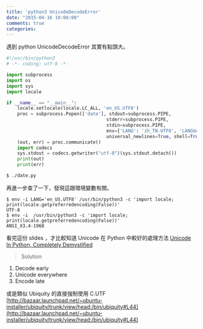 ```yaml
---
title: 'python3 UnicodeDecodeError'
date: "2015-04-16 10:08:00"
comments: true
categories: 
---
```

遇到 python UnicodeDecodeError 其實有點頭大。

``` python
#!/usr/bin/python3
# -*- coding: utf-8 -*-

import subprocess
import os
import sys
import locale

if __name__ == "__main__":
	locale.setlocale(locale.LC_ALL, 'en_US.UTF8')
	proc = subprocess.Popen(['date'], stdout=subprocess.PIPE,
									 stderr=subprocess.PIPE,
									 stdin=subprocess.PIPE,
									 env={'LANG': 'zh_TW.UTF8', 'LANGUAGE': 'zh_TW:zh'},
									 universal_newlines=True, shell=True)
	(out, err) = proc.communicate()
	import codecs
	sys.stdout = codecs.getwriter("utf-8")(sys.stdout.detach())
	print(out)
	print(err)
```

``` bash
$ ./date.py
```

再進一步查了一下，發現這跟環境變數有關。
```
$ env -i LANG='en_US.UTF8' /usr/bin/python3 -c 'import locale; print(locale.getpreferredencoding(False))'               
UTF-8
$ env -i  /usr/bin/python3 -c 'import locale; print(locale.getpreferredencoding(False))'
ANSI_X3.4-1968
```

看完這份 slides ，才比較知道 Unicode 在 Python 中較好的處理方法 [Unicode In Python, Completely Demystified](http://farmdev.com/talks/unicode/)

>Solution
1. Decode early
2. Unicode everywhere
3. Encode late

或是類似 Ubiquity 的直接強制使用 C.UTF
[http://bazaar.launchpad.net/~ubuntu-installer/ubiquity/trunk/view/head:/bin/ubiquity#L44](http://bazaar.launchpad.net/~ubuntu-installer/ubiquity/trunk/view/head:/bin/ubiquity#L44)
